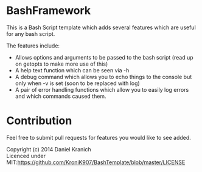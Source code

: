 BashFramework
=============
This is a Bash Script template which adds several features which are useful for any bash script. 

The features include:
- Allows options and arguments to be passed to the bash script (read up on getopts to make more use of this)
- A help text function which can be seen via -h 
- A debug command which allows you to echo things to the console but only when -v is set (soon to be replaced with log)
- A pair of error handling functions which allow you to easily log errors and which commands caused them.

Contribution
============
Feel free to submit pull requests for features you would like to see added. 

Copyright (c) 2014 Daniel Kranich  
Licenced under MIT:https://github.com/KroniK907/BashTemplate/blob/master/LICENSE
